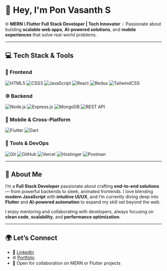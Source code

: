 
# 👋 Hey, I'm **Pon Vasanth S**

🌐 **MERN \ Flutter Full Stack Developer | Tech Innovator**
💡 Passionate about building **scalable web apps**, **AI-powered solutions**, and **mobile experiences** that solve real-world problems.

---

## 💻 **Tech Stack & Tools**

### 🧠 Frontend

![HTML5](https://img.shields.io/badge/-HTML5-E34F26?logo=html5\&logoColor=white\&style=for-the-badge)
![CSS3](https://img.shields.io/badge/-CSS3-1572B6?logo=css3\&logoColor=white\&style=for-the-badge)
![JavaScript](https://img.shields.io/badge/-JavaScript-F7DF1E?logo=javascript\&logoColor=black\&style=for-the-badge)
![React](https://img.shields.io/badge/-React-61DAFB?logo=react\&logoColor=black\&style=for-the-badge)
![Redux](https://img.shields.io/badge/-Redux-764ABC?logo=redux\&logoColor=white\&style=for-the-badge)
![TailwindCSS](https://img.shields.io/badge/-TailwindCSS-06B6D4?logo=tailwindcss\&logoColor=white\&style=for-the-badge)

### ⚙️ Backend

![Node.js](https://img.shields.io/badge/-Node.js-339933?logo=nodedotjs\&logoColor=white\&style=for-the-badge)
![Express.js](https://img.shields.io/badge/-Express.js-000000?logo=express\&logoColor=white\&style=for-the-badge)
![MongoDB](https://img.shields.io/badge/-MongoDB-47A248?logo=mongodb\&logoColor=white\&style=for-the-badge)
![REST API](https://img.shields.io/badge/-REST_API-02569B?logo=postman\&logoColor=white\&style=for-the-badge)

### 📱 Mobile & Cross-Platform

![Flutter](https://img.shields.io/badge/-Flutter-02569B?logo=flutter\&logoColor=white\&style=for-the-badge)
![Dart](https://img.shields.io/badge/-Dart-0175C2?logo=dart\&logoColor=white\&style=for-the-badge)

### 🧰 Tools & DevOps

![Git](https://img.shields.io/badge/-Git-F05032?logo=git\&logoColor=white\&style=for-the-badge)
![GitHub](https://img.shields.io/badge/-GitHub-181717?logo=github\&logoColor=white\&style=for-the-badge)
![Vercel](https://img.shields.io/badge/-Vercel-000000?logo=vercel\&logoColor=white\&style=for-the-badge)
![Hostinger](https://img.shields.io/badge/-Hostinger-673AB7?logo=hostinger\&logoColor=white\&style=for-the-badge)
![Postman](https://img.shields.io/badge/-Postman-FF6C37?logo=postman\&logoColor=white\&style=for-the-badge)

---

## 🚀 **About Me**

I’m a **Full Stack Developer** passionate about crafting **end-to-end solutions** — from powerful backends to sleek, animated frontends.
I love blending **modern JavaScript** with **intuitive UI/UX**, and I’m currently diving deep into **Flutter** and **AI-powered automation** to expand my skill set beyond the web.

I enjoy mentoring and collaborating with developers, always focusing on **clean code**, **scalability**, and **performance optimization**.

---

## 🌍 **Let’s Connect**

* 💼 [LinkedIn](https://www.linkedin.com/in/pon-vasanth-s-/)
* 🌐 [Portfolio](https://my-portfolio-bx9g.vercel.app/)
* 💬 Open for collaboration on MERN or Flutter projects

